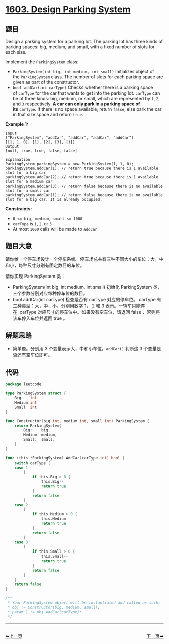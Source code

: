 # [1603. Design Parking System](https://leetcode.com/problems/design-parking-system/)


## 题目

Design a parking system for a parking lot. The parking lot has three kinds of parking spaces: big, medium, and small, with a fixed number of slots for each size.

Implement the `ParkingSystem` class:

- `ParkingSystem(int big, int medium, int small)` Initializes object of the `ParkingSystem` class. The number of slots for each parking space are given as part of the constructor.
- `bool addCar(int carType)` Checks whether there is a parking space of `carType` for the car that wants to get into the parking lot. `carType` can be of three kinds: big, medium, or small, which are represented by `1`, `2`, and `3` respectively. **A car can only park in a parking space of its** `carType`. If there is no space available, return `false`, else park the car in that size space and return `true`.

**Example 1:**

```
Input
["ParkingSystem", "addCar", "addCar", "addCar", "addCar"]
[[1, 1, 0], [1], [2], [3], [1]]
Output
[null, true, true, false, false]

Explanation
ParkingSystem parkingSystem = new ParkingSystem(1, 1, 0);
parkingSystem.addCar(1); // return true because there is 1 available slot for a big car
parkingSystem.addCar(2); // return true because there is 1 available slot for a medium car
parkingSystem.addCar(3); // return false because there is no available slot for a small car
parkingSystem.addCar(1); // return false because there is no available slot for a big car. It is already occupied.
```

**Constraints:**

- `0 <= big, medium, small <= 1000`
- `carType` is `1`, `2`, or `3`
- At most `1000` calls will be made to `addCar`

## 题目大意

请你给一个停车场设计一个停车系统。停车场总共有三种不同大小的车位：大，中和小，每种尺寸分别有固定数目的车位。

请你实现 ParkingSystem 类：

- ParkingSystem(int big, int medium, int small) 初始化 ParkingSystem 类，三个参数分别对应每种停车位的数目。
- bool addCar(int carType) 检查是否有 carType 对应的停车位。 carType 有三种类型：大，中，小，分别用数字 1， 2 和 3 表示。一辆车只能停在  carType 对应尺寸的停车位中。如果没有空车位，请返回 false ，否则将该车停入车位并返回 true 。

## 解题思路

- 简单题。分别用 3 个变量表示大，中和小车位。`addCar()` 判断这 3 个变量是否还有空车位即可。

## 代码

```go
package leetcode

type ParkingSystem struct {
	Big    int
	Medium int
	Small  int
}

func Constructor(big int, medium int, small int) ParkingSystem {
	return ParkingSystem{
		Big:    big,
		Medium: medium,
		Small:  small,
	}
}

func (this *ParkingSystem) AddCar(carType int) bool {
	switch carType {
	case 1:
		{
			if this.Big > 0 {
				this.Big--
				return true
			}
			return false
		}
	case 2:
		{
			if this.Medium > 0 {
				this.Medium--
				return true
			}
			return false
		}
	case 3:
		{
			if this.Small > 0 {
				this.Small--
				return true
			}
			return false
		}
	}
	return false
}

/**
 * Your ParkingSystem object will be instantiated and called as such:
 * obj := Constructor(big, medium, small);
 * param_1 := obj.AddCar(carType);
 */
```


----------------------------------------------
<div style="display: flex;justify-content: space-between;align-items: center;">
<p><a href="https://books.halfrost.com/leetcode/ChapterFour/1500~1599/1579.Remove-Max-Number-of-Edges-to-Keep-Graph-Fully-Traversable/">⬅️上一页</a></p>
<p><a href="https://books.halfrost.com/leetcode/ChapterFour/1600~1699/1608.Special-Array-With-X-Elements-Greater-Than-or-Equal-X/">下一页➡️</a></p>
</div>
